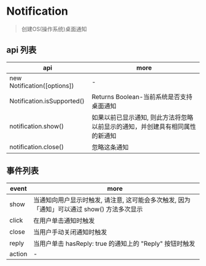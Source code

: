# Notification

> 创建OS(操作系统)桌面通知

## api 列表

| api                         | more                                                                         |
| --------------------------- | ---------------------------------------------------------------------------- |
| new Notification([options]) | -                                                                            |
| Notification.isSupported()  | Returns Boolean-当前系统是否支持桌面通知                                     |
| notification.show()         | 如果以前已显示通知, 则此方法将忽略以前显示的通知，并创建具有相同属性的新通知 |
| notification.close()        | 忽略这条通知                                                                 |

## 事件列表

| event  | more                                                                                       |
| ------ | ------------------------------------------------------------------------------------------ |
| show   | 当通知向用户显示时触发, 请注意, 这可能会多次触发, 因为「通知」可以通过 show() 方法多次显示 |
| click  | 在用户单击通知时触发                                                                       |
| close  | 当用户手动关闭通知时触发                                                                   |
| reply  | 当用户单击 hasReply: true 的通知上的 "Reply" 按钮时触发                                    |
| action | -                                                                                          |